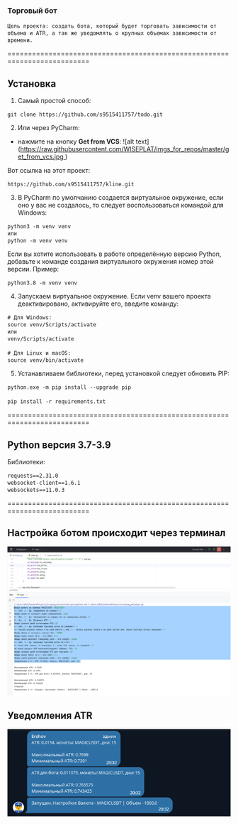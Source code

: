 ### Торговый бот

```shell
Цель проекта: создать бота, который будет торговать зависимости от объема и ATR, а так же уведомлять о крупных объемах зависимости от времени.
```

==========================================================================

## Установка
1) Самый простой способ:
```shell
git clone https://github.com/s9515411757/todo.git
```

2) Или через PyCharm:
- нажмите на кнопку **Get from VCS**:
![alt text]([https://raw.githubusercontent.com/WISEPLAT/imgs_for_repos/master/get_from_vcs.jpg ](https://github.com/s9515411757/trading_bot.git))

Вот ссылка на этот проект:
```shell
https://github.com/s9515411757/kline.git
```
3) В PyCharm по умолчанию создается виртуальное окружение, если оно у вас не создалось, то следует воспользоваться командой для Windows:
```shell
python3 -m venv venv
или
python -m venv venv 
```
Если вы хотите использовать в работе определённую версию Python, добавьте к команде создания виртуального окружения номер этой версии. Пример:
```shell
python3.8 -m venv venv
```
4) Запускаем виртуальное окружение. Если venv вашего проекта деактивировано, активируйте его, введите команду:
```shell
# Для Windows:
source venv/Scripts/activate
или
venv/Scripts/activate

# Для Linux и macOS:
source venv/bin/activate 
```

5) Устанавливаем библиотеки, перед установкой следует обновить PIP:
```shell
python.exe -m pip install --upgrade pip

pip install -r requirements.txt
```
==========================================================================

## Python версия 3.7-3.9
Библиотеки:
```shell
requests==2.31.0
websocket-client==1.6.1
websockets==11.0.3
```
==========================================================================

## Настройка ботом происходит через терминал
![alt text](https://github.com/s9515411757/trading_bot/blob/main/1.png)

## Уведомления ATR
![alt text](https://github.com/s9515411757/trading_bot/blob/main/2.png)
